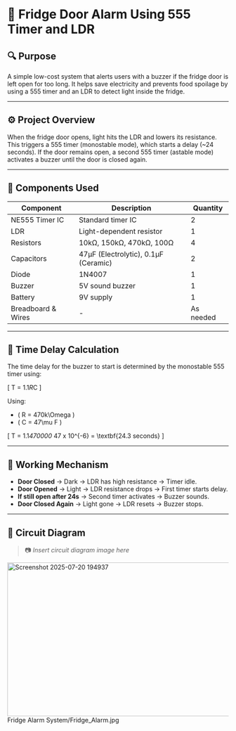 # 🧊 Fridge Door Alarm Using 555 Timer and LDR

## 🔍 Purpose
A simple low-cost system that alerts users with a buzzer if the fridge door is left open for too long. It helps save electricity and prevents food spoilage by using a 555 timer and an LDR to detect light inside the fridge.

---

## ⚙️ Project Overview
When the fridge door opens, light hits the LDR and lowers its resistance. This triggers a 555 timer (monostable mode), which starts a delay (~24 seconds). If the door remains open, a second 555 timer (astable mode) activates a buzzer until the door is closed again.

---

## 🔧 Components Used

| Component           | Description              | Quantity |
|--------------------|--------------------------|----------|
| NE555 Timer IC      | Standard timer IC        | 2        |
| LDR                | Light-dependent resistor | 1        |
| Resistors          | 10kΩ, 150kΩ, 470kΩ, 100Ω | 4        |
| Capacitors         | 47µF (Electrolytic), 0.1µF (Ceramic) | 2 |
| Diode              | 1N4007                   | 1        |
| Buzzer             | 5V sound buzzer          | 1        |
| Battery            | 9V supply                | 1        |
| Breadboard & Wires | -                        | As needed |

---

## 🧠 Time Delay Calculation

The time delay for the buzzer to start is determined by the monostable 555 timer using:

\[
T = 1.1*R*C
\]

Using:
- \( R = 470k\Omega \)
- \( C = 47\mu F \)

\[
T = 1.1*470000* 47 x 10^{-6} = \textbf{24.3 seconds}
\]

---

## 🔄 Working Mechanism

- **Door Closed** → Dark → LDR has high resistance → Timer idle.
- **Door Opened** → Light → LDR resistance drops → First timer starts delay.
- **If still open after 24s** → Second timer activates → Buzzer sounds.
- **Door Closed Again** → Light gone → LDR resets → Buzzer stops.

---

## 📐 Circuit Diagram

> 📷 _Insert circuit diagram image here_
<img width="750" height="350" alt="Screenshot 2025-07-20 194937" src="https://github.com/user-attachments/assets/4316dd14-8dbb-46d5-bb0e-1f22a7e36726" />
Fridge Alarm System/Fridge_Alarm.jpg





